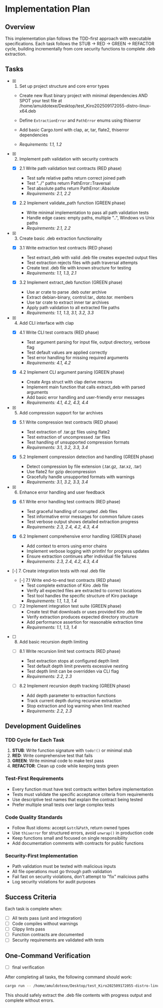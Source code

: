 # Implementation Plan

## Overview

This implementation plan follows the TDD-first approach with executable specifications. Each task follows the STUB → RED → GREEN → REFACTOR cycle, building incrementally from core security functions to complete .deb extraction.

## Tasks



- [x] 1. Set up project structure and core error types
  - Create new Rust binary project with minimal dependencies AND SPOT your test file at /home/amuldotexe/Desktop/test_Kiro202509172055-distro-linux-x64.deb

  - Define `ExtractionError` and `PathError` enums using thiserror
  - Add basic Cargo.toml with clap, ar, tar, flate2, thiserror dependencies
  - _Requirements: 1.1, 1.2_

- [x] 2. Implement path validation with security contracts
  - [x] 2.1 Write path validation test contracts (RED phase)
    - Test safe relative paths return correct joined path
    - Test "../" paths return PathError::Traversal
    - Test absolute paths return PathError::Absolute
    - _Requirements: 2.1, 2.2_
  
  - [x] 2.2 Implement validate_path function (GREEN phase)
    - Write minimal implementation to pass all path validation tests
    - Handle edge cases: empty paths, multiple "..", Windows vs Unix paths
    - _Requirements: 2.1, 2.2_

- [x] 3. Create basic .deb extraction functionality
  - [x] 3.1 Write extraction test contracts (RED phase)
    - Test extract_deb with valid .deb file creates expected output files
    - Test extraction rejects files with path traversal attempts
    - Create test .deb file with known structure for testing
    - _Requirements: 1.1, 1.3, 2.1_
  
  - [x] 3.2 Implement extract_deb function (GREEN phase)
    - Use ar crate to parse .deb outer archive
    - Extract debian-binary, control.tar.*, data.tar.* members
    - Use tar crate to extract inner tar archives
    - Apply path validation to all extracted file paths
    - _Requirements: 1.1, 1.3, 3.1, 3.2, 3.3_

- [x] 4. Add CLI interface with clap
  - [x] 4.1 Write CLI test contracts (RED phase)
    - Test argument parsing for input file, output directory, verbose flag
    - Test default values are applied correctly
    - Test error handling for missing required arguments
    - _Requirements: 4.1, 4.2_
  
  - [x] 4.2 Implement CLI argument parsing (GREEN phase)
    - Create Args struct with clap derive macros
    - Implement main function that calls extract_deb with parsed arguments
    - Add basic error handling and user-friendly error messages
    - _Requirements: 4.1, 4.2, 4.3, 4.4_

- [x] 5. Add compression support for tar archives
  - [x] 5.1 Write compression test contracts (RED phase)
    - Test extraction of .tar.gz files using flate2
    - Test extraction of uncompressed .tar files
    - Test handling of unsupported compression formats
    - _Requirements: 3.1, 3.2, 3.3, 3.4_
  
  - [x] 5.2 Implement compression detection and handling (GREEN phase)
    - Detect compression by file extension (.tar.gz, .tar.xz, .tar)
    - Use flate2 for gzip decompression
    - Gracefully handle unsupported formats with warnings
    - _Requirements: 3.1, 3.2, 3.3, 3.4_

- [x] 6. Enhance error handling and user feedback
  - [x] 6.1 Write error handling test contracts (RED phase)
    - Test graceful handling of corrupted .deb files
    - Test informative error messages for common failure cases
    - Test verbose output shows detailed extraction progress
    - _Requirements: 2.3, 2.4, 4.2, 4.3, 4.4_
  
  - [x] 6.2 Implement comprehensive error handling (GREEN phase)
    - Add context to errors using error chains
    - Implement verbose logging with println! for progress updates
    - Ensure extraction continues after individual file failures
    - _Requirements: 2.3, 2.4, 4.2, 4.3, 4.4_

- [-] 7. Create integration tests with real .deb file
  - [-] 7.1 Write end-to-end test contracts (RED phase)
    - Test complete extraction of Kiro .deb file
    - Verify all expected files are extracted to correct locations
    - Test tool handles the specific structure of Kiro package
    - _Requirements: 1.1, 1.3, 1.4_
  
  - [ ] 7.2 Implement integration test suite (GREEN phase)
    - Create test that downloads or uses provided Kiro .deb file
    - Verify extraction produces expected directory structure
    - Add performance assertion for reasonable extraction time
    - _Requirements: 1.1, 1.3, 1.4_

- [ ] 8. Add basic recursion depth limiting
  - [ ] 8.1 Write recursion limit test contracts (RED phase)
    - Test extraction stops at configured depth limit
    - Test default depth limit prevents excessive nesting
    - Test depth limit can be overridden via CLI flag
    - _Requirements: 2.2, 2.3_
  
  - [ ] 8.2 Implement recursion depth tracking (GREEN phase)
    - Add depth parameter to extraction functions
    - Track current depth during recursive extraction
    - Stop extraction and log warning when limit reached
    - _Requirements: 2.2, 2.3_

## Development Guidelines

### TDD Cycle for Each Task
1. **STUB**: Write function signature with `todo!()` or minimal stub
2. **RED**: Write comprehensive test that fails
3. **GREEN**: Write minimal code to make test pass
4. **REFACTOR**: Clean up code while keeping tests green

### Test-First Requirements
- Every function must have test contracts written before implementation
- Tests must validate the specific acceptance criteria from requirements
- Use descriptive test names that explain the contract being tested
- Prefer multiple small tests over large complex tests

### Code Quality Standards
- Follow Rust idioms: accept `&str`/`&Path`, return owned types
- Use `thiserror` for structured errors, avoid `unwrap()` in production code
- Keep functions small and focused on single responsibility
- Add documentation comments with contracts for public functions

### Security-First Implementation
- Path validation must be tested with malicious inputs
- All file operations must go through path validation
- Fail fast on security violations, don't attempt to "fix" malicious paths
- Log security violations for audit purposes

## Success Criteria

Each task is complete when:
- [ ] All tests pass (unit and integration)
- [ ] Code compiles without warnings
- [ ] Clippy lints pass
- [ ] Function contracts are documented
- [ ] Security requirements are validated with tests

## One-Command Verification

- [ ] final verification

After completing all tasks, the following command should work:
```bash
cargo run -- /home/amuldotexe/Desktop/test_Kiro202509172055-distro-linux-x64.deb --output /home/amuldotexe/Desktop/extracted --verbose
```

This should safely extract the .deb file contents with progress output and complete without errors.